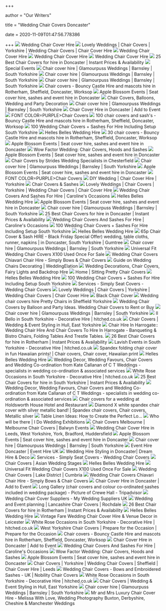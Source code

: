 +++
        
author = "Our Writers"
        
title = "Wedding Chair Covers Doncaster"
        
date = 2020-11-09T01:47:56.778386
        
+++
[ ![](http://www.bow-belles.com/old%20website/Doncaster%20Race%20Course/images/Chair%20Cover%20Hire%20Doncaster%20(2)_JPG.jpg)](http://www.bow-belles.com/old%20website/Doncaster%20Race%20Course/images/Chair%20Cover%20Hire%20Doncaster%20(2)_JPG.jpg) Wedding Chair Cover Hire
[ ![](https://sites.create-cdn.net/siteimages/29/5/3/295378/5312699.jpg)](https://sites.create-cdn.net/siteimages/29/5/3/295378/5312699.jpg) Lovely Weddings | Chair Covers | Yorkshire | Wedding Chair Covers | Chair  Cover Hire
[ ![](http://www.bow-belles.com/old%20website/Doncaster%20Race%20Course/images/Chair%20Cover%20Hire%20Doncaster%20(4)_JPG.jpg)](http://www.bow-belles.com/old%20website/Doncaster%20Race%20Course/images/Chair%20Cover%20Hire%20Doncaster%20(4)_JPG.jpg) Wedding Chair Cover Hire
[ ![](http://www.bow-belles.com/old%20website/Doncaster%20Race%20Course/images/Chair%20Cover%20Hire%20Doncaster_JPG.jpg)](http://www.bow-belles.com/old%20website/Doncaster%20Race%20Course/images/Chair%20Cover%20Hire%20Doncaster_JPG.jpg) Wedding Chair Cover Hire
[ ![](http://www.bow-belles.com/old%20website/Doncaster%20Race%20Course/images/Chair%20Cover%20Hire%20Doncaster%20(6)_JPG.jpg)](http://www.bow-belles.com/old%20website/Doncaster%20Race%20Course/images/Chair%20Cover%20Hire%20Doncaster%20(6)_JPG.jpg) Wedding Chair Cover Hire
[ ![](https://img.poptop.uk.com/x/uploads/917a14b850f7430f8ec03ec086e77cd4.jpg?w=196&h=196&format=jpeg&jpeg.quality=60&f.sharpen=15&mode=crop)](https://img.poptop.uk.com/x/uploads/917a14b850f7430f8ec03ec086e77cd4.jpg?w=196&h=196&format=jpeg&jpeg.quality=60&f.sharpen=15&mode=crop) 25 Best Chair Covers for hire in Doncaster | Instant Prices & Availability
[ ![](http://d121tcdkpp02p4.cloudfront.net/clim/92122/logo/covers.jpg)](http://d121tcdkpp02p4.cloudfront.net/clim/92122/logo/covers.jpg) Special Events
[ ![](https://static.wixstatic.com/media/5a626d_359582496406428b8aa2a5e538f4dafc~mv2_d_4032_3024_s_4_2.jpg)](https://static.wixstatic.com/media/5a626d_359582496406428b8aa2a5e538f4dafc~mv2_d_4032_3024_s_4_2.jpg) Chair cover hire | Glamourpuss Weddings | Barnsley | South Yorkshire
[ ![](https://static.wixstatic.com/media/5a626d_8411e47d74da4ca7a983d52c1d85efe6~mv2_d_2560_1440_s_2.jpg)](https://static.wixstatic.com/media/5a626d_8411e47d74da4ca7a983d52c1d85efe6~mv2_d_2560_1440_s_2.jpg) Chair cover hire | Glamourpuss Weddings | Barnsley | South Yorkshire
[ ![](https://static.wixstatic.com/media/5a626d_cdd04aaa55694fa7a88925eb8e2a031a~mv2_d_2560_1440_s_2.jpg)](https://static.wixstatic.com/media/5a626d_cdd04aaa55694fa7a88925eb8e2a031a~mv2_d_2560_1440_s_2.jpg) Chair cover hire | Glamourpuss Weddings | Barnsley | South Yorkshire
[ ![](https://bouncycastlenetwork-res.cloudinary.com/image/upload/f_auto,q_auto,c_limit,w_1000/823896b6bffe17ec38b457ef0a36c6d8)](https://bouncycastlenetwork-res.cloudinary.com/image/upload/f_auto,q_auto,c_limit,w_1000/823896b6bffe17ec38b457ef0a36c6d8) Chair covers - Bouncy Castle Hire and mascots hire in Rotherham, Sheffield,  Doncaster, Worksop
[ ![](http://www.appleblossomevents.co.uk/wp-content/uploads/2014/08/IMG_40781.jpg)](http://www.appleblossomevents.co.uk/wp-content/uploads/2014/08/IMG_40781.jpg) Apple Blossom Events | Seat cover hire, sashes and event hire in Doncaster
[ ![](http://www.yourweddingwishes.com/Images/Venue%20Decor%20Lincolnshire/Chair%20Cover%20Hire%20In%20Scunthorpe/images/Doncaster%20Race%20Course.jpg)](http://www.yourweddingwishes.com/Images/Venue%20Decor%20Lincolnshire/Chair%20Cover%20Hire%20In%20Scunthorpe/images/Doncaster%20Race%20Course.jpg) Chair Covers, Balloons, Wedding and Party Decoration
[ ![](https://static.wixstatic.com/media/5a626d_fe41f95aa8d84894b33f99e127ff8fe4~mv2_d_2560_1440_s_2.jpg)](https://static.wixstatic.com/media/5a626d_fe41f95aa8d84894b33f99e127ff8fe4~mv2_d_2560_1440_s_2.jpg) Chair cover hire | Glamourpuss Weddings | Barnsley | South Yorkshire
[ ![](https://www.addtoevent.co.uk/sites/default/files/styles/one-fourth/public/user/565117/supplier/images/b7d539fa-757c-4b99-8f60-2c14e4f71b1c.jpeg)](https://www.addtoevent.co.uk/sites/default/files/styles/one-fourth/public/user/565117/supplier/images/b7d539fa-757c-4b99-8f60-2c14e4f71b1c.jpeg) Chair Cover Hire in Doncaster | Add to Event
[ ![](http://d121tcdkpp02p4.cloudfront.net/clim/92122/IMG-1377344117.JPG)](http://d121tcdkpp02p4.cloudfront.net/clim/92122/IMG-1377344117.JPG) FONT COLOR=PURPLE>Chair Covers
[ ![](https://bouncycastlenetwork-res.cloudinary.com/image/upload/f_auto,q_auto,c_limit,w_1000/9a25fe9b7f944c2e9bd58611211682de)](https://bouncycastlenetwork-res.cloudinary.com/image/upload/f_auto,q_auto,c_limit,w_1000/9a25fe9b7f944c2e9bd58611211682de) 100 chair covers and sash's - Bouncy Castle Hire and mascots hire in  Rotherham, Sheffield, Doncaster, Worksop
[ ![](http://weddingchaircover.org/image/100-Wedding-chair-covers-sashes-for-hire-including-setup-South-Yorkshire-02-dj.jpg)](http://weddingchaircover.org/image/100-Wedding-chair-covers-sashes-for-hire-including-setup-South-Yorkshire-02-dj.jpg) 100 Wedding Chair Covers + Sashes For Hire Including Setup South Yorkshire
[ ![](http://www.hellesbellesweddinghire.co.uk/resources/weddings/2018_12_27_Trudy_Weir_Kings_Croft_Pontefract/20181227_104035%20x.jpg)](http://www.hellesbellesweddinghire.co.uk/resources/weddings/2018_12_27_Trudy_Weir_Kings_Croft_Pontefract/20181227_104035%20x.jpg) Helles Belles Wedding Hire
[ ![](https://bouncycastlenetwork-res.cloudinary.com/image/upload/f_auto,q_auto,c_limit,w_1000/88e010f63f3c4b304a65d6f99f263f45)](https://bouncycastlenetwork-res.cloudinary.com/image/upload/f_auto,q_auto,c_limit,w_1000/88e010f63f3c4b304a65d6f99f263f45) 30 chair covers - Bouncy Castle Hire and mascots hire in Rotherham,  Sheffield, Doncaster, Worksop
[ ![](http://www.appleblossomevents.co.uk/wp-content/uploads/2014/08/IMG_40871.jpg)](http://www.appleblossomevents.co.uk/wp-content/uploads/2014/08/IMG_40871.jpg) Apple Blossom Events | Seat cover hire, sashes and event hire in Doncaster
[ ![](http://2.bp.blogspot.com/-aPqwW6Dg3QE/UJcS_128VTI/AAAAAAAAANk/rWE-ElPW3Eg/s1600/SAM_0357.JPG)](http://2.bp.blogspot.com/-aPqwW6Dg3QE/UJcS_128VTI/AAAAAAAAANk/rWE-ElPW3Eg/s1600/SAM_0357.JPG) Wow Factor Wedding: Chair Covers, Hoods and Sashes
[ ![](http://www.appleblossomevents.co.uk/wp-content/themes/apple-blossom-events/images/slides/slide-3.png)](http://www.appleblossomevents.co.uk/wp-content/themes/apple-blossom-events/images/slides/slide-3.png) Apple Blossom Events | Seat cover hire, sashes and event hire in Doncaster
[ ![](http://www.strides-weddings.com/WordPress/wp-content/uploads/2017/06/cc-landscape4.jpg)](http://www.strides-weddings.com/WordPress/wp-content/uploads/2017/06/cc-landscape4.jpg) Chair Covers by Strides Wedding Specialists in Chesterfield
[ ![](https://static.wixstatic.com/media/5a626d_635486437ff14f9480b2e314b1991dd1~mv2_d_2560_1440_s_2.jpg)](https://static.wixstatic.com/media/5a626d_635486437ff14f9480b2e314b1991dd1~mv2_d_2560_1440_s_2.jpg) Chair cover hire | Glamourpuss Weddings | Barnsley | South Yorkshire
[ ![](http://www.appleblossomevents.co.uk/wp-content/themes/apple-blossom-events/images/slides/slide-2.png)](http://www.appleblossomevents.co.uk/wp-content/themes/apple-blossom-events/images/slides/slide-2.png) Apple Blossom Events | Seat cover hire, sashes and event hire in Doncaster
[ ![](http://d121tcdkpp02p4.cloudfront.net/clim/92122/IMG-1377344105.JPG)](http://d121tcdkpp02p4.cloudfront.net/clim/92122/IMG-1377344105.JPG) FONT COLOR=PURPLE>Chair Covers
[ ![](https://sites.create-cdn.net/siteimages/29/5/3/295378/5300048.jpg)](https://sites.create-cdn.net/siteimages/29/5/3/295378/5300048.jpg) DIY Wedding | Chair Cover Hire | Yorkshire
[ ![](https://www.a-specialevent.co.uk/wp-content/uploads/2016/04/chair-cover-scene-shot-e1460025029825.jpg)](https://www.a-specialevent.co.uk/wp-content/uploads/2016/04/chair-cover-scene-shot-e1460025029825.jpg) Chair Covers & Sashes
[ ![](https://sites.create-cdn.net/siteimages/29/5/3/295378/17/2/6/17268904/500x500.jpg?1554632386)](https://sites.create-cdn.net/siteimages/29/5/3/295378/17/2/6/17268904/500x500.jpg?1554632386) Lovely Weddings | Chair Covers | Yorkshire | Wedding Chair Covers | Chair  Cover Hire
[ ![](https://carolinesoccasions.co.uk/wp-content/uploads/2019/10/IMG_5998.jpg)](https://carolinesoccasions.co.uk/wp-content/uploads/2019/10/IMG_5998.jpg) Wedding Chair Covers And Sashes For Hire | Caroline's Occasions
[ ![](http://www.hellesbellesweddinghire.co.uk/resources/weddings/2018_11_10_Becki_Norton/20181110_111447%20x.jpg)](http://www.hellesbellesweddinghire.co.uk/resources/weddings/2018_11_10_Becki_Norton/20181110_111447%20x.jpg) Helles Belles Wedding Hire
[ ![](http://www.appleblossomevents.co.uk/wp-content/themes/apple-blossom-events/images/slides/slide-1.png)](http://www.appleblossomevents.co.uk/wp-content/themes/apple-blossom-events/images/slides/slide-1.png) Apple Blossom Events | Seat cover hire, sashes and event hire in Doncaster
[ ![](https://static.wixstatic.com/media/5a626d_2adc9c7d9de44ede8c49005ed2dfac6f~mv2_d_3872_2592_s_4_2.jpg)](https://static.wixstatic.com/media/5a626d_2adc9c7d9de44ede8c49005ed2dfac6f~mv2_d_3872_2592_s_4_2.jpg) Chair cover hire | Glamourpuss Weddings | Barnsley | South Yorkshire
[ ![](https://img.poptop.uk.com/x/uploads/216cd0dfcf3a48d8bd140ccb8bacd149.jpeg?w=196&h=196&format=jpeg&jpeg.quality=60&f.sharpen=15&mode=crop)](https://img.poptop.uk.com/x/uploads/216cd0dfcf3a48d8bd140ccb8bacd149.jpeg?w=196&h=196&format=jpeg&jpeg.quality=60&f.sharpen=15&mode=crop) 25 Best Chair Covers for hire in Doncaster | Instant Prices & Availability
[ ![](https://carolinesoccasions.co.uk/wp-content/uploads/2018/04/wedding-chair-covers-black-grey-600.jpg)](https://carolinesoccasions.co.uk/wp-content/uploads/2018/04/wedding-chair-covers-black-grey-600.jpg) Wedding Chair Covers And Sashes For Hire | Caroline's Occasions
[ ![](http://weddingchaircover.org/image/100-Wedding-chair-covers-sashes-for-hire-including-setup-South-Yorkshire-01-ah.jpg)](http://weddingchaircover.org/image/100-Wedding-chair-covers-sashes-for-hire-including-setup-South-Yorkshire-01-ah.jpg) 100 Wedding Chair Covers + Sashes For Hire Including Setup South Yorkshire
[ ![](http://www.hellesbellesweddinghire.co.uk/resources/weddings/2018_12_27_Trudy_Weir_Kings_Croft_Pontefract/20181227_104102%20x.jpg)](http://www.hellesbellesweddinghire.co.uk/resources/weddings/2018_12_27_Trudy_Weir_Kings_Croft_Pontefract/20181227_104102%20x.jpg) Helles Belles Wedding Hire
[ ![](https://i.ebayimg.com/00/s/ODkyWDc1MA==/z/P5AAAOSwnhddwtmM/$_86.JPG)](https://i.ebayimg.com/00/s/ODkyWDc1MA==/z/P5AAAOSwnhddwtmM/$_86.JPG) 65p Chair Cover & Sash HIRE - Black Friday Special Offer) wedding, table  cloths, runner, napkins | in Doncaster, South Yorkshire | Gumtree
[ ![](https://static.wixstatic.com/media/5a626d_2a14305ee8e24a32b0dc4a5fef158220~mv2_d_3872_2592_s_4_2.jpg)](https://static.wixstatic.com/media/5a626d_2a14305ee8e24a32b0dc4a5fef158220~mv2_d_3872_2592_s_4_2.jpg) Chair cover hire | Glamourpuss Weddings | Barnsley | South Yorkshire
[ ![](http://weddingchaircover.org/image/Universal-Fit-Wedding-Chair-Covers-X100-Used-Once-For-Sale-01-fc.jpg)](http://weddingchaircover.org/image/Universal-Fit-Wedding-Chair-Covers-X100-Used-Once-For-Sale-01-fc.jpg) Universal Fit Wedding Chair Covers X100 Used Once For Sale
[ ![](https://www.simplybowsandchaircovers.co.uk/simplybows/images/banner1.jpg)](https://www.simplybowsandchaircovers.co.uk/simplybows/images/banner1.jpg) Wedding Chair Covers Chiavari Chair Hire - Simply Bows & Chair Covers
[ ![](https://www.weddingelation.com/wp-content/gallery/Wedding-chairs/Orange-Wedding-Reception-HELP--Need-Chair-Covers.jpg)](https://www.weddingelation.com/wp-content/gallery/Wedding-chairs/Orange-Wedding-Reception-HELP--Need-Chair-Covers.jpg) Guide on Wedding Chairs Decorating | WeddingElation
[ ![](https://www.addalittlesparkle.com/img/section1.png)](https://www.addalittlesparkle.com/img/section1.png) Wedding Decorations, Chair Covers, Fairy Lights and Backdrop Hire
[ ![](http://sittingprettychaircovers.co.uk/wp-content/uploads/Dev-Arms-Civil.jpg)](http://sittingprettychaircovers.co.uk/wp-content/uploads/Dev-Arms-Civil.jpg) Home | Sitting Pretty Chair Covers
[ ![](http://www.hellesbellesweddinghire.co.uk/resources/weddings/2018_12_27_Trudy_Weir_Kings_Croft_Pontefract/20181227_104003%20x.jpg)](http://www.hellesbellesweddinghire.co.uk/resources/weddings/2018_12_27_Trudy_Weir_Kings_Croft_Pontefract/20181227_104003%20x.jpg) Helles Belles Wedding Hire
[ ![](http://weddingchaircover.org/image/100-Wedding-chair-covers-sashes-for-hire-including-setup-South-Yorkshire-03-bt.jpg)](http://weddingchaircover.org/image/100-Wedding-chair-covers-sashes-for-hire-including-setup-South-Yorkshire-03-bt.jpg) 100 Wedding Chair Covers + Sashes For Hire Including Setup South Yorkshire
[ ![](http://simplyseatcovers.co.uk/wp-content/uploads/2018/04/PA-Print-Sized-Hi-res-5.jpg)](http://simplyseatcovers.co.uk/wp-content/uploads/2018/04/PA-Print-Sized-Hi-res-5.jpg) Services - Simply Seat Covers - Wedding Chair Covers
[ ![](https://sites.create-cdn.net/siteimages/29/5/3/295378/logos/7422748.jpg?1382041809)](https://sites.create-cdn.net/siteimages/29/5/3/295378/logos/7422748.jpg?1382041809) Lovely Weddings | Chair Covers | Yorkshire | Wedding Chair Covers | Chair  Cover Hire
[ ![](https://www.bandooevents.com/uploads/1/9/9/3/19931705/s294982204427569098_p62_i1_w1000.jpeg)](https://www.bandooevents.com/uploads/1/9/9/3/19931705/s294982204427569098_p62_i1_w1000.jpeg) Black Chair Cover
[ ![](https://webzoom.freewebs.com/prettychairs/images/gallery_2.jpg)](https://webzoom.freewebs.com/prettychairs/images/gallery_2.jpg) Wedding chair covers hire Pretty Chairs in Sheffield Yorkshire
[ ![](https://www.balloonandpartyideas.co.uk/images/ww/gallery/cc1.jpg)](https://www.balloonandpartyideas.co.uk/images/ww/gallery/cc1.jpg) Wedding Chair Covers by Balloon and Party Ideas. Wedding Chair Covers to  Rent or Buy
[ ![](https://static.wixstatic.com/media/5a626d_8281538ee370448cb552ad0eb50a6733~mv2_d_3872_2592_s_4_2.jpg)](https://static.wixstatic.com/media/5a626d_8281538ee370448cb552ad0eb50a6733~mv2_d_3872_2592_s_4_2.jpg) Chair cover hire | Glamourpuss Weddings | Barnsley | South Yorkshire
[ ![](https://cdn0.hitched.co.uk/emp/fotos/7/5/2/5/glass-candle-holders_4_47525-159378087691527.jpg)](https://cdn0.hitched.co.uk/emp/fotos/7/5/2/5/glass-candle-holders_4_47525-159378087691527.jpg) Il Bello in South Yorkshire - Decorative Hire | hitched.co.uk
[ ![](https://www.lightingdecorcreations.co.uk/wp-content/uploads/2019/09/chair-covers-2.jpg)](https://www.lightingdecorcreations.co.uk/wp-content/uploads/2019/09/chair-covers-2.jpg) Chair Covers | Wedding & Event Styling in Hull, East Yorkshire
[ ![](http://www.eventchairhireandtablehire.co.uk/table-and-chair-hire-specialists.jpg)](http://www.eventchairhireandtablehire.co.uk/table-and-chair-hire-specialists.jpg) Chair Hire In Harrogate:: Wedding Chair Hire And Chair Covers To Hire In  Harrogate - Banqueting & Bistro Chairs, Folding Tables And Trestle Tables.
[ ![](https://img.poptop.uk.com/x/uploads/b1bf2b44b5004b69abd8c0dec71c28f2.jpeg?w=196&h=196&format=jpeg&jpeg.quality=60&f.sharpen=15&mode=crop)](https://img.poptop.uk.com/x/uploads/b1bf2b44b5004b69abd8c0dec71c28f2.jpeg?w=196&h=196&format=jpeg&jpeg.quality=60&f.sharpen=15&mode=crop) 26 Best Chair Covers for hire in Rotherham | Instant Prices & Availability
[ ![](https://cdn0.hitched.co.uk/emp/fotos/8/4/9/5/Polyester%20chair%20covers.jpg)](https://cdn0.hitched.co.uk/emp/fotos/8/4/9/5/Polyester%20chair%20covers.jpg) Lavish Events in South Yorkshire - Decorative Hire | hitched.co.uk
[ ![](https://i.pinimg.com/originals/fb/b7/64/fbb764be2f2c5e38100a91f1cbbb028f.jpg)](https://i.pinimg.com/originals/fb/b7/64/fbb764be2f2c5e38100a91f1cbbb028f.jpg) Spandex folding chair cover in fun Hawaiian prints! | Chair covers, Chair  cover, Hawaiian print
[ ![](http://www.hellesbellesweddinghire.co.uk/resources/weddings/2018_11_10_Becki_Norton/20181110_111556%20x.jpg)](http://www.hellesbellesweddinghire.co.uk/resources/weddings/2018_11_10_Becki_Norton/20181110_111556%20x.jpg) Helles Belles Wedding Hire
[ ![](http://www.ctweddings.ie/gallery---heritageroom1.jpg)](http://www.ctweddings.ie/gallery---heritageroom1.jpg) Wedding Decor, Wedding Favours, Chair Covers and Wedding Co-ordination from  Kate Callanan of C T Weddings - specialists in wedding co-ordination &  associated services
[ ![](https://cdn0.hitched.co.uk/emp/fotos/6/2/5/4/Table-deocr.gif)](https://cdn0.hitched.co.uk/emp/fotos/6/2/5/4/Table-deocr.gif) White Rose Occasions in South Yorkshire - Decorative Hire | hitched.co.uk
[ ![](https://d118rjmjhbvwtc.cloudfront.net/uploads/3b567173adcd42b7a12039a571630cac.jpg)](https://d118rjmjhbvwtc.cloudfront.net/uploads/3b567173adcd42b7a12039a571630cac.jpg) 25 Best Chair Covers for hire in South Yorkshire | Instant Prices &  Availability
[ ![](http://www.ctweddings.ie/gallery---heritageclose-up.jpg)](http://www.ctweddings.ie/gallery---heritageclose-up.jpg) Wedding Decor, Wedding Favours, Chair Covers and Wedding Co-ordination from  Kate Callanan of C T Weddings - specialists in wedding co-ordination &  associated services
[ ![](https://www.holdsworthhouse.co.uk/wp-content/uploads/2016/11/weddings-25-e1482341766241-1008x520.jpg)](https://www.holdsworthhouse.co.uk/wp-content/uploads/2016/11/weddings-25-e1482341766241-1008x520.jpg) Chair covers for a wedding at Holdsworth House Hotel and Restaurant
[ ![](https://i.pinimg.com/originals/da/e8/d2/dae8d233b38df77e31979d8cb554bc4f.jpg)](https://i.pinimg.com/originals/da/e8/d2/dae8d233b38df77e31979d8cb554bc4f.jpg) Diamond X white spandex chair cover with silver metallic band! | Spandex chair  covers, Chair covers, Metallic silver
[ ![](https://img.scoop.it/vAXA0YSJZUV38A-Hx-NdbTl72eJkfbmt4t8yenImKBVvK0kTmF0xjctABnaLJIm9)](https://img.scoop.it/vAXA0YSJZUV38A-Hx-NdbTl72eJkfbmt4t8yenImKBVvK0kTmF0xjctABnaLJIm9) Table Linen Ideas: How to Create the Perfect Lo...
[ ![](https://www.ido-weddingexhibitions.co.uk/images/layout/doncaster-02.jpg)](https://www.ido-weddingexhibitions.co.uk/images/layout/doncaster-02.jpg) Who will be there | I Do Wedding Exhibitions
[ ![](https://www.balwynevents.com.au/wp-content/uploads/2016/05/chair-covers-blurb.jpg)](https://www.balwynevents.com.au/wp-content/uploads/2016/05/chair-covers-blurb.jpg) Chair Covers Melbourne | Melbourne Chair Covers | Balwyn Events
[ ![](http://www.love-sweet-love.co.uk/images/covers/covers-01.jpg)](http://www.love-sweet-love.co.uk/images/covers/covers-01.jpg) Wedding Chair Cover Hire in Leeds, West Yorkshire, York, Bradford,  Huddersfield
[ ![](http://www.appleblossomevents.co.uk/wp-content/uploads/2014/06/IMG_2685.jpg)](http://www.appleblossomevents.co.uk/wp-content/uploads/2014/06/IMG_2685.jpg) Apple Blossom Events | Seat cover hire, sashes and event hire in Doncaster
[ ![](https://static.wixstatic.com/media/5a626d_1546aafa1e6d474e8f397f85888e60d2~mv2_d_3872_2592_s_4_2.jpg)](https://static.wixstatic.com/media/5a626d_1546aafa1e6d474e8f397f85888e60d2~mv2_d_3872_2592_s_4_2.jpg) Chair cover hire | Glamourpuss Weddings | Barnsley | South Yorkshire
[ ![](https://eventhireuk.com/uploads/page/thumbnails/hire-event-furniture49.jpg)](https://eventhireuk.com/uploads/page/thumbnails/hire-event-furniture49.jpg) Event Hire Doncaster | Event Hire UK
[ ![](https://static.wixstatic.com/media/737eb3_21e884edb23942c6858ddff999cf6829~mv2.jpg/v1/fill/w_640,h_1352,al_c,q_85,usm_4.00_1.00_0.00/004-candelabra-wedding-centrepiece-donca.webp)](https://static.wixstatic.com/media/737eb3_21e884edb23942c6858ddff999cf6829~mv2.jpg/v1/fill/w_640,h_1352,al_c,q_85,usm_4.00_1.00_0.00/004-candelabra-wedding-centrepiece-donca.webp) Wedding Hire Styling in Doncaster| Dream Hire & Deco
[ ![](http://simplyseatcovers.co.uk/wp-content/uploads/2018/04/unnamed-3.jpg)](http://simplyseatcovers.co.uk/wp-content/uploads/2018/04/unnamed-3.jpg) Services - Simply Seat Covers - Wedding Chair Covers
[ ![](https://asianweddingstage.net/wp-content/uploads/2018/04/1-8.jpg)](https://asianweddingstage.net/wp-content/uploads/2018/04/1-8.jpg) Chair Covers | Asian Wedding Stages
[ ![](http://www.hellesbellesweddinghire.co.uk/resources/weddings/2018_12_27_Trudy_Weir_Kings_Croft_Pontefract/20181227_104132%20x.jpg)](http://www.hellesbellesweddinghire.co.uk/resources/weddings/2018_12_27_Trudy_Weir_Kings_Croft_Pontefract/20181227_104132%20x.jpg) Helles Belles Wedding Hire
[ ![](http://weddingchaircover.org/image/Universal-Fit-Wedding-Chair-Covers-X100-Used-Once-For-Sale-02-uwyw.jpg)](http://weddingchaircover.org/image/Universal-Fit-Wedding-Chair-Covers-X100-Used-Once-For-Sale-02-uwyw.jpg) Universal Fit Wedding Chair Covers X100 Used Once For Sale
[ ![](https://www.purpleswanhire.co.uk/wp-content/uploads/2013/11/Lake-District-Outdoor-Ceremony.jpg)](https://www.purpleswanhire.co.uk/wp-content/uploads/2013/11/Lake-District-Outdoor-Ceremony.jpg) Wedding Chair Covers | Lake District | Cumbria
[ ![](https://www.simplybowsandchaircovers.co.uk/simplybows/images/banner-chiavari.jpg?v=1)](https://www.simplybowsandchaircovers.co.uk/simplybows/images/banner-chiavari.jpg?v=1) Wedding Chair Covers Chiavari Chair Hire - Simply Bows & Chair Covers
[ ![](https://www.addtoevent.co.uk/sites/default/files/styles/one-fourth/public/user/643061/supplier/images/20180511_191237.jpg)](https://www.addtoevent.co.uk/sites/default/files/styles/one-fourth/public/user/643061/supplier/images/20180511_191237.jpg) Chair Cover Hire in Doncaster | Add to Event
[ ![](https://media-cdn.tripadvisor.com/media/photo-s/10/99/c1/90/long-gallery-chair-covers.jpg)](https://media-cdn.tripadvisor.com/media/photo-s/10/99/c1/90/long-gallery-chair-covers.jpg) Long Gallery (chair covers and colour co-ordinated sashes included in  wedding package) - Picture of Crewe Hall - Tripadvisor
[ ![](https://www.myweddingsuppliers.co.uk/wp-content/uploads/2019/10/e8affe20-4025-4d12-b00c-a2ee27694389-440x300.jpeg)](https://www.myweddingsuppliers.co.uk/wp-content/uploads/2019/10/e8affe20-4025-4d12-b00c-a2ee27694389-440x300.jpeg) Wedding Chair Cover Suppliers - My Wedding Suppliers UK
[ ![](https://static.wixstatic.com/media/20d3c0_c44071d5aa1f41418ece5125229a3758~mv2.jpg/v1/fill/w_320,h_424,al_c,q_80,usm_0.66_1.00_0.01/white%20lace.webp)](https://static.wixstatic.com/media/20d3c0_c44071d5aa1f41418ece5125229a3758~mv2.jpg/v1/fill/w_320,h_424,al_c,q_80,usm_0.66_1.00_0.01/white%20lace.webp) Wedding and Event planning | Lancashire Chair Covers | Rochdale
[ ![](https://img.poptop.uk.com/x/uploads/87ae5ad7c10a4b5291b660bfb666633a.jpg?w=196&h=196&format=jpeg&jpeg.quality=60&f.sharpen=15&mode=crop)](https://img.poptop.uk.com/x/uploads/87ae5ad7c10a4b5291b660bfb666633a.jpg?w=196&h=196&format=jpeg&jpeg.quality=60&f.sharpen=15&mode=crop) 26 Best Chair Covers for hire in Rotherham | Instant Prices & Availability
[ ![](http://www.hellesbellesweddinghire.co.uk/resources/weddings/2018_9_28__Hellaby_Kia_Deakes/20180928_072331%20x.jpg)](http://www.hellesbellesweddinghire.co.uk/resources/weddings/2018_9_28__Hellaby_Kia_Deakes/20180928_072331%20x.jpg) Helles Belles Wedding Hire
[ ![](http://www.vintagefare.co.uk/communities/2/004/011/618/002/images/4624367141.jpg)](http://www.vintagefare.co.uk/communities/2/004/011/618/002/images/4624367141.jpg) Vintage Fare Wedding Chair Cover Hire & Venue Decor in Leicester
[ ![](https://cdn0.hitched.co.uk/emp/fotos/6/2/5/4/chair03.jpeg)](https://cdn0.hitched.co.uk/emp/fotos/6/2/5/4/chair03.jpeg) White Rose Occasions in South Yorkshire - Decorative Hire | hitched.co.uk
[ ![](http://westyorkshirechaircovers.co.uk/wp-content/uploads/2016/04/IMG_4213-copy.jpg)](http://westyorkshirechaircovers.co.uk/wp-content/uploads/2016/04/IMG_4213-copy.jpg) West Yorkshire Chair Covers | Prepare for the Occasion | Prepare for the  Occasion
[ ![](https://bouncycastlenetwork-res.cloudinary.com/image/upload/f_auto/thumbs/aHR0cHM6Ly93d3cubWFuaWNib3VuY3ljYXN0bGVzLmNvLnVrL3RodW1icy5hc2h4P2NzPTkwMCZpbWc9Y2hhaXItY292ZXJzLTMuanBn)](https://bouncycastlenetwork-res.cloudinary.com/image/upload/f_auto/thumbs/aHR0cHM6Ly93d3cubWFuaWNib3VuY3ljYXN0bGVzLmNvLnVrL3RodW1icy5hc2h4P2NzPTkwMCZpbWc9Y2hhaXItY292ZXJzLTMuanBn) Chair covers - Bouncy Castle Hire and mascots hire in Rotherham, Sheffield,  Doncaster, Worksop
[ ![](https://www.addtoevent.co.uk/sites/default/files/styles/one-fourth/public/user/477876/supplier/images/20190618_133400.jpg)](https://www.addtoevent.co.uk/sites/default/files/styles/one-fourth/public/user/477876/supplier/images/20190618_133400.jpg) Chair Cover Hire in Doncaster | Add to Event
[ ![](https://carolinesoccasions.co.uk/wp-content/uploads/2018/01/wedding-extras.jpg)](https://carolinesoccasions.co.uk/wp-content/uploads/2018/01/wedding-extras.jpg) Wedding Chair Covers And Sashes For Hire | Caroline's Occasions
[ ![](http://1.bp.blogspot.com/-Nrf-w6hN1ms/UFIhhbKOywI/AAAAAAAAAB4/qxOcSpSP6lc/s1600/SAM_0020.JPG)](http://1.bp.blogspot.com/-Nrf-w6hN1ms/UFIhhbKOywI/AAAAAAAAAB4/qxOcSpSP6lc/s1600/SAM_0020.JPG) Wow Factor Wedding: Chair Covers, Hoods and Sashes
[ ![](http://www.appleblossomevents.co.uk/wp-content/uploads/2014/06/IMG_2831-300x225.jpg)](http://www.appleblossomevents.co.uk/wp-content/uploads/2014/06/IMG_2831-300x225.jpg) Apple Blossom Events | Seat cover hire, sashes and event hire in Doncaster
[ ![](https://sites.create-cdn.net/siteimages/29/5/3/295378/17/2/6/17268916/720x960.jpg?1554632504)](https://sites.create-cdn.net/siteimages/29/5/3/295378/17/2/6/17268916/720x960.jpg?1554632504) Chair Covers | Yorkshire | Wedding Chair Covers | Sheffield | Chair Cover  Hire | Leeds
[ ![](http://nobilitychaircovers.co.uk/wp-content/uploads/2010/04/before-after-wedding-chair-covers.jpg)](http://nobilitychaircovers.co.uk/wp-content/uploads/2010/04/before-after-wedding-chair-covers.jpg) Wedding Chair Covers - Bows and Embroidered Sashes - UK | Nobility Chair  Covers
[ ![](https://cdn0.hitched.co.uk/emp/fotos/6/2/5/4/Sashes.gif)](https://cdn0.hitched.co.uk/emp/fotos/6/2/5/4/Sashes.gif) White Rose Occasions in South Yorkshire - Decorative Hire | hitched.co.uk
[ ![](https://www.lightingdecorcreations.co.uk/wp-content/uploads/2020/01/Millhouse-Skidby-mobile-1.jpg)](https://www.lightingdecorcreations.co.uk/wp-content/uploads/2020/01/Millhouse-Skidby-mobile-1.jpg) Chair Covers | Wedding & Event Styling in Hull, East Yorkshire
[ ![](https://static.wixstatic.com/media/5a626d_ce1ed4427caf434e9133c1aba93e42b3~mv2_d_3872_2592_s_4_2.jpg)](https://static.wixstatic.com/media/5a626d_ce1ed4427caf434e9133c1aba93e42b3~mv2_d_3872_2592_s_4_2.jpg) Chair cover hire | Glamourpuss Weddings | Barnsley | South Yorkshire
[ ![](https://format-com-cld-res.cloudinary.com/image/private/s--zE4IyJev--/c_limit,g_center,h_65535,w_900/fl_keep_iptc.progressive,q_95/v1/3ae65517c69518473c447c8ac75a8cb3/IMG_9875-Edit.jpg)](https://format-com-cld-res.cloudinary.com/image/private/s--zE4IyJev--/c_limit,g_center,h_65535,w_900/fl_keep_iptc.progressive,q_95/v1/3ae65517c69518473c447c8ac75a8cb3/IMG_9875-Edit.jpg) Mr and Mrs Luxury Chair Cover Hire - Melissa With Love, Wedding Photography  Buxton, Derbyshire, Cheshire & Manchester Weddings
